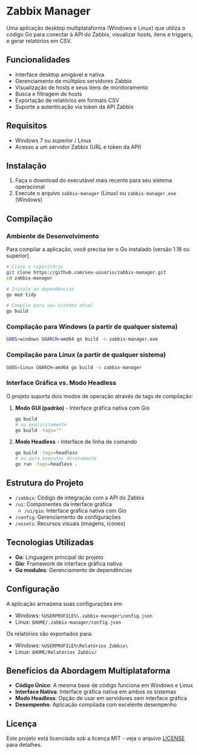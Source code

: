 # Zabbix Manager

Uma aplicação desktop multiplataforma (Windows e Linux) que utiliza o código Go para conectar à API do Zabbix, visualizar hosts, itens e triggers, e gerar relatórios em CSV.

## Funcionalidades

- Interface desktop amigável e nativa
- Gerenciamento de múltiplos servidores Zabbix
- Visualização de hosts e seus itens de monitoramento
- Busca e filtragem de hosts
- Exportação de relatórios em formato CSV
- Suporte a autenticação via token da API Zabbix

## Requisitos

- Windows 7 ou superior / Linux
- Acesso a um servidor Zabbix (URL e token da API)

## Instalação

1. Faça o download do executável mais recente para seu sistema operacional
2. Execute o arquivo `zabbix-manager` (Linux) ou `zabbix-manager.exe` (Windows)

## Compilação

### Ambiente de Desenvolvimento

Para compilar a aplicação, você precisa ter o Go instalado (versão 1.18 ou superior).

```bash
# Clone o repositório
git clone https://github.com/seu-usuario/zabbix-manager.git
cd zabbix-manager

# Instale as dependências
go mod tidy

# Compile para seu sistema atual
go build
```

### Compilação para Windows (a partir de qualquer sistema)

```bash
GOOS=windows GOARCH=amd64 go build -o zabbix-manager.exe
```

### Compilação para Linux (a partir de qualquer sistema)

```bash
GOOS=linux GOARCH=amd64 go build -o zabbix-manager
```

### Interface Gráfica vs. Modo Headless

O projeto suporta dois modos de operação através de tags de compilação:

1. **Modo GUI (padrão)** - Interface gráfica nativa com Gio
   ```bash
   go build
   # ou explicitamente
   go build -tags=""
   ```

2. **Modo Headless** - Interface de linha de comando
   ```bash
   go build -tags=headless
   # ou para executar diretamente
   go run -tags=headless .
   ```

## Estrutura do Projeto

- `/zabbix`: Código de integração com a API do Zabbix
- `/ui`: Componentes da interface gráfica
  - `/ui/gio`: Interface gráfica nativa com Gio
- `/config`: Gerenciamento de configurações
- `/assets`: Recursos visuais (imagens, ícones)

## Tecnologias Utilizadas

- **Go**: Linguagem principal do projeto
- **Gio**: Framework de interface gráfica nativa
- **Go modules**: Gerenciamento de dependências

## Configuração

A aplicação armazena suas configurações em:

- Windows: `%USERPROFILE%\.zabbix-manager\config.json`
- Linux: `$HOME/.zabbix-manager/config.json`

Os relatórios são exportados para:
- Windows: `%USERPROFILE%\Relatórios Zabbix\`
- Linux: `$HOME/Relatórios Zabbix/`

## Benefícios da Abordagem Multiplataforma

- **Código Único**: A mesma base de código funciona em Windows e Linux
- **Interface Nativa**: Interface gráfica nativa em ambos os sistemas
- **Modo Headless**: Opção de usar em servidores sem interface gráfica
- **Desempenho**: Aplicação compilada com excelente desempenho

## Licença

Este projeto está licenciado sob a licença MIT - veja o arquivo [LICENSE](LICENSE) para detalhes.